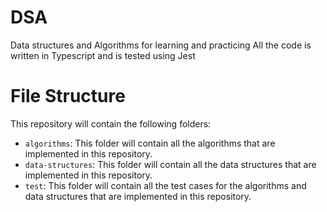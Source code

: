 # DSA
Data structures and Algorithms for learning and practicing
All the code is written in Typescript and is tested using Jest


# File Structure
This repository will contain the following folders:
- `algorithms`: This folder will contain all the algorithms that are implemented in this repository.
- `data-structures`: This folder will contain all the data structures that are implemented in this repository.
- `test`: This folder will contain all the test cases for the algorithms and data structures that are implemented in this repository.




